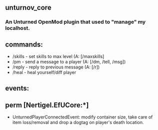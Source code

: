 ## unturnov_core
### An Unturned OpenMod plugin that used to "manage" my localhost.

## commands:
* /skills - set skills to max level (A: [/maxskills]
* /pm - send a message to a player (A: [/dm, /tell, /msg])
* /reply - reply to previous message (A: [/r])
* /heal - heal yourself/diff player

## events:


## perm [Nertigel.EfUCore:*]
* UnturnedPlayerConnectedEvent: modify container size, take care of item loss/removal and drop a dogtag on player's death location.
